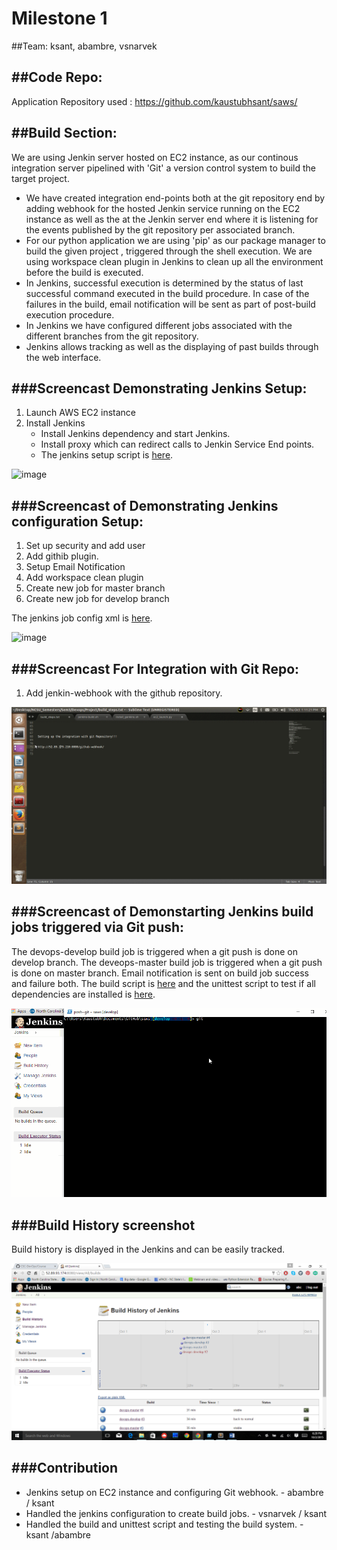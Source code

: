 # Milestone 1

##Team:
ksant, abambre, vsnarvek

##Code Repo:
--------------------------------------------------------------------------

Application Repository used :  https://github.com/kaustubhsant/saws/

##Build Section:
--------------------------------------------------------------------------

We are using Jenkin server hosted on EC2 instance, as our continous integration server pipelined with 'Git' a version control system to build the target project.

- We have created integration end-points both at the git repository end by adding webhook for the hosted Jenkin service running on the EC2 instance as well as the at the Jenkin server end where it is listening for the events published by the git repository per associated branch.
- For our python application we are using 'pip' as our package manager to build the given project , triggered through the shell execution. We are using workspace clean plugin in Jenkins to clean up all the environment before the build is executed.
- In Jenkins, successful execution is determined by the status of last successful command executed in the build procedure. In case of the failures in the build, email notification will be sent as part of post-build execution procedure.
- In Jenkins we have configured different jobs associated with the different branches from the git repository.
- Jenkins allows tracking as well as the displaying of past builds through the web interface.

###Screencast Demonstrating Jenkins Setup:
----------------------------------------------------------------------------
1. Launch AWS EC2 instance
2. Install Jenkins
    - Install Jenkins dependency and start Jenkins.
    - Install proxy which can redirect calls to Jenkin Service End points.
    - The jenkins setup script is [here](/scripts/jenkins-build.sh).

![image](/images/jenkins-setup.gif)

###Screencast of Demonstrating Jenkins configuration Setup:
----------------------------------------------------------------------------
1. Set up security and add user
2. Add githib plugin.
3. Setup Email Notification
4. Add workspace clean plugin
5. Create new job for master branch
6. Create new job for develop branch

The jenkins job config xml is [here](/config/config.xml).

![image](/images/config-setup.gif)

###Screencast For Integration with Git Repo:
----------------------------------------------------------------------------
1. Add jenkin-webhook with the github repository.

![image](/images/git-hook-setup.gif)

###Screencast of Demonstarting Jenkins build jobs triggered via Git push:
----------------------------------------------------------------------------
The devops-develop build job is triggered when a git push is done on develop branch.
The deveops-master build job is triggered when a git push is done on master branch.
Email notification is sent on build job success and failure both.
The build script is [here](/scripts/build.sh) and the unittest script to test if all dependencies are installed is [here](/scripts/test_dependencies.py).

![image](/images/M1-buildstart.gif)

###Build History screenshot
----------------------------------------------------------------------------
Build history is displayed in the Jenkins and can be easily tracked.

![iamge](/images/buildhistory.png)

###Contribution
--------------------------------------------------------------------------

-  Jenkins setup on EC2 instance and configuring Git webhook.  - abambre / ksant
-  Handled the jenkins configuration to create build jobs. -  vsnarvek / ksant
-  Handled the build and unittest script and testing the build system.  - ksant /abambre
